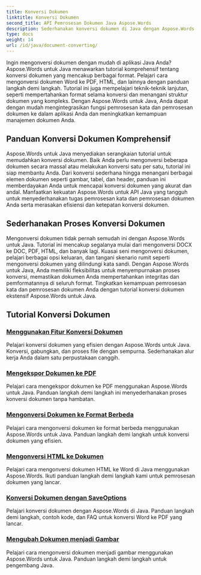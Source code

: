 ```yaml
---
title: Konversi Dokumen
linktitle: Konversi Dokumen
second_title: API Pemrosesan Dokumen Java Aspose.Words
description: Sederhanakan konversi dokumen di Java dengan Aspose.Words! Pelajari panduan komprehensif untuk pemrosesan kata dan pemrosesan dokumen
type: docs
weight: 14
url: /id/java/document-converting/
---
```


Ingin mengonversi dokumen dengan mudah di aplikasi Java Anda? Aspose.Words untuk Java menawarkan tutorial komprehensif tentang konversi dokumen yang mencakup berbagai format. Pelajari cara mengonversi dokumen Word ke PDF, HTML, dan lainnya dengan panduan langkah demi langkah. Tutorial ini juga mempelajari teknik-teknik lanjutan, seperti mempertahankan format selama konversi dan menangani struktur dokumen yang kompleks. Dengan Aspose.Words untuk Java, Anda dapat dengan mudah mengintegrasikan fungsi pemrosesan kata dan pemrosesan dokumen ke dalam aplikasi Anda dan meningkatkan kemampuan manajemen dokumen Anda.

## Panduan Konversi Dokumen Komprehensif

Aspose.Words untuk Java menyediakan serangkaian tutorial untuk memudahkan konversi dokumen. Baik Anda perlu mengonversi beberapa dokumen secara massal atau melakukan konversi satu per satu, tutorial ini siap membantu Anda. Dari konversi sederhana hingga menangani berbagai elemen dokumen seperti gambar, tabel, dan header, panduan ini memberdayakan Anda untuk mencapai konversi dokumen yang akurat dan andal. Manfaatkan kekuatan Aspose.Words untuk API Java yang tangguh untuk menyederhanakan tugas pemrosesan kata dan pemrosesan dokumen Anda serta merasakan efisiensi dan ketepatan konversi dokumen.

## Sederhanakan Proses Konversi Dokumen

Mengonversi dokumen tidak pernah semudah ini dengan Aspose.Words untuk Java. Tutorial ini mencakup segalanya mulai dari mengonversi DOCX ke DOC, PDF, HTML, dan banyak lagi. Kuasai seni mengonversi dokumen, pelajari berbagai opsi keluaran, dan tangani skenario rumit seperti mengonversi dokumen yang dilindungi kata sandi. Dengan Aspose.Words untuk Java, Anda memiliki fleksibilitas untuk menyempurnakan proses konversi, memastikan dokumen Anda mempertahankan integritas dan pemformatannya di seluruh format. Tingkatkan kemampuan pemrosesan kata dan pemrosesan dokumen Anda dengan tutorial konversi dokumen ekstensif Aspose.Words untuk Java.

## Tutorial Konversi Dokumen

### [Menggunakan Fitur Konversi Dokumen](./using-document-converting/)
Pelajari konversi dokumen yang efisien dengan Aspose.Words untuk Java. Konversi, gabungkan, dan proses file dengan sempurna. Sederhanakan alur kerja Anda dalam satu perpustakaan canggih.
### [Mengekspor Dokumen ke PDF](./exporting-documents-to-pdf/)
Pelajari cara mengekspor dokumen ke PDF menggunakan Aspose.Words untuk Java. Panduan langkah demi langkah ini menyederhanakan proses konversi dokumen tanpa hambatan.
### [Mengonversi Dokumen ke Format Berbeda](./converting-documents-different-formats/)
Pelajari cara mengonversi dokumen ke format berbeda menggunakan Aspose.Words untuk Java. Panduan langkah demi langkah untuk konversi dokumen yang efisien.
### [Mengonversi HTML ke Dokumen](./converting-html-documents/)
Pelajari cara mengonversi dokumen HTML ke Word di Java menggunakan Aspose.Words. Ikuti panduan langkah demi langkah kami untuk pemrosesan dokumen yang lancar.
### [Konversi Dokumen dengan SaveOptions](./document-conversion-saveoptions/)
Pelajari konversi dokumen dengan Aspose.Words di Java. Panduan langkah demi langkah, contoh kode, dan FAQ untuk konversi Word ke PDF yang lancar.
### [Mengubah Dokumen menjadi Gambar](./converting-documents-images/)
Pelajari cara mengonversi dokumen menjadi gambar menggunakan Aspose.Words untuk Java. Panduan langkah demi langkah untuk pengembang Java.